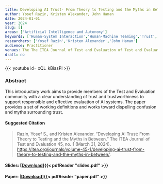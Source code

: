 ```yaml
---
title: Developing AI Trust- From Theory to Testing and the Myths in Between
author: Yosef Razin, Kristen Alexander, John Haman
date: 2024-01-01
year: 2024
slug: []
areas: ['Artificial Intelligence and Autonomy']
keywords: ['Human-System Interaction','Human-Machine Teaming','Trust','Trustworthiness','AI','Behavioral Measures']
researchers: ['Yosef Razin','Kristen Alexander','John Haman']
audience: Practitioner
venues: The The ITEA Journal of Test and Evaluation of Test and Evaluation
draft: no
---
```


{{< youtube id= xQL_kBiasPI >}}

### Abstract
This introductory work aims to provide members of the Test and Evaluation community with a clear understanding of trust and trustworthiness to support responsible and effective evaluation of AI systems.  The paper provides a set of working definitions and works toward dispelling confusion and myths surrounding trust.

#### Suggested Citation
> Razin, Yosef S., and Kristen Alexander. “Developing AI Trust: From Theory to Testing and the Myths in Between.” The ITEA Journal of Test and Evaluation 45, no. 1 (March 31, 2024). https://itea.org/journals/volume-45-1/developing-ai-trust-from-theory-to-testing-and-the-myths-in-between/.

#### Slides: [[Download](slides.pdf)]{{< pdfReader "slides.pdf" >}}

#### Paper: [[Download](paper.pdf)]{{< pdfReader "paper.pdf" >}}



